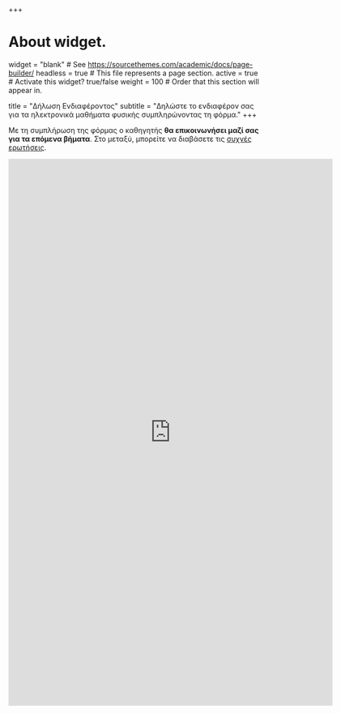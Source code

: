 +++
# About widget.
widget = "blank"  # See https://sourcethemes.com/academic/docs/page-builder/
headless = true  # This file represents a page section.
active = true  # Activate this widget? true/false
weight = 100  # Order that this section will appear in.

title = "Δήλωση Ενδιαφέροντος"
subtitle = "Δηλώστε το ενδιαφέρον σας για τα ηλεκτρονικά μαθήματα φυσικής συμπληρώνοντας τη φόρμα."
+++

Με τη συμπλήρωση της φόρμας o καθηγητής **θα επικοινωνήσει μαζί σας για τα επόμενα βήματα**. Στο μεταξύ, μπορείτε να διαβάσετε τις [συχνές ερωτήσεις](faq).

<div class="responsive-wrap">
<iframe loading="lazy" src="https://docs.google.com/forms/d/e/1FAIpQLSdYIA-NK99aRlEjaqq0-kMi3ZsU8CqsQilFUo0uNRLoZkT7CQ/viewform?embedded=true" width="640" height="1080" frameborder="0" marginheight="0" marginwidth="0">Φόρτωση...</iframe>
</div>
